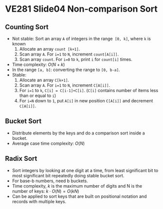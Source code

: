 # VE281 Slide04 Non-comparison Sort

## Counting Sort

* Not stable: Sort an array `A` of integers in the range` [0, k]`, where `k` is known
  1. Allocate an array `count [k+1]`.
  2. Scan array `A`. For `i=1` to `N`, increment `count[A[i]]`.
  3. Scan array `count`. For `i=0` to `k`, print `i` for `count[i]` times.
* Time complexity: $O(N + k)$
* In the range `[a, b]`: converting the range to `[0, b-a]`.
* Stable:
  1. Allocate an array `C[k+1]`.
  2. Scan array `A`. For `i=1` to `N`, increment `C[A[i]]`.
  3. For `i=1` to `k`, `C[i] = C[i-1]+C[i]`. (`C[i]` contains number of items less than or equal to `i`)
  4. For `i=N` down to `1`, put `A[i]` in new position `C[A[i]]` and decrement `C[A[i]]`.

## Bucket Sort

* Distribute elements by the keys and do a comparison sort inside a bucket.
* Average case time complexity: $O(N)$

## Radix Sort

* Sort integers by looking at one digit at a time, from least significant bit to most significant bit repeatedly doing stable bucket sort.
* For base-b numbers, need b buckets.
* Time complexity, $k$ is the maximum number of digits and N is the number of keys: $k\cdot O(N) = O(kN)$
* Can  be applied to sort keys that are built on positional notation and records with multiple keys.